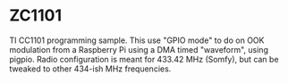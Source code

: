 # ZC1101
TI CC1101 programming sample.
This use "GPIO mode" to do on OOK modulation from a Raspberry Pi using a DMA timed "waveform", using pigpio.
Radio configuration is meant for 433.42 MHz (Somfy), but can be tweaked to other 434-ish MHz frequencies.

